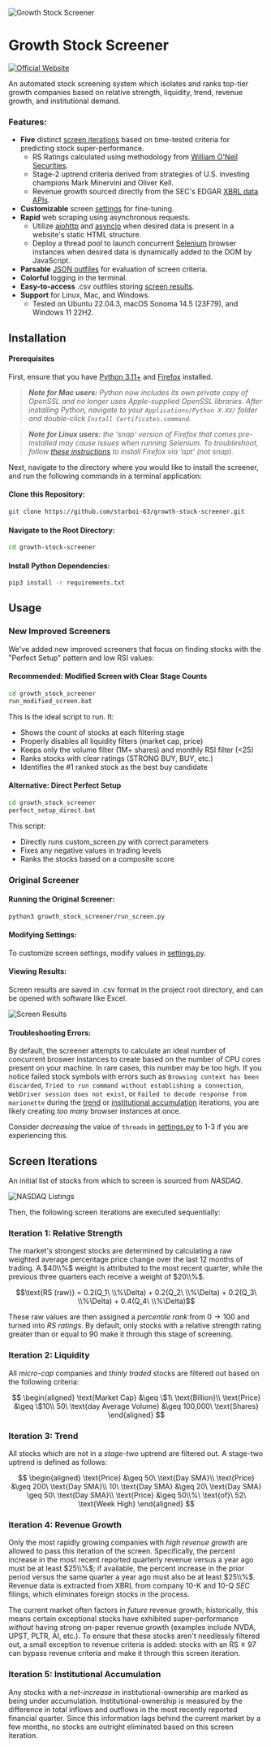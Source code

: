 ![Growth Stock Screener](screenshots/startup.png)

# Growth Stock Screener
[![Official Website](https://img.shields.io/badge/Official%20Website-tanishmakadia.com-1e1e2e?style=for-the-badge&labelColor=6c7086&color=1e1e2e)](https://tanishmakadia.com/projects/stock-screener)

An automated stock screening system which isolates and ranks top-tier growth companies based on relative strength, liquidity, trend, revenue growth, and institutional demand.

### Features:

- **Five** distinct [screen iterations](#screen-iterations) based on time-tested criteria for predicting stock super-performance.
  - RS Ratings calculated using methodology from [William O'Neil Securities](https://www.williamoneil.com/proprietary-ratings-and-rankings/).
  - Stage-2 uptrend criteria derived from strategies of U.S. investing champions Mark Minervini and Oliver Kell.
  - Revenue growth sourced directly from the SEC's EDGAR [XBRL data APIs](https://www.sec.gov/edgar/sec-api-documentation).
- **Customizable** screen [settings](growth_stock_screener/screen/settings.py) for fine-tuning.
- **Rapid** web scraping using asynchronous requests.
  - Utilize [aiohttp](https://docs.aiohttp.org/en/stable/) and [asyncio](https://docs.python.org/3/library/asyncio.html) when desired data is present in a website's static HTML structure.
  - Deploy a thread pool to launch concurrent [Selenium](https://www.selenium.dev/) browser instances when desired data is dynamically added to the DOM by JavaScript.
- **Parsable** [JSON outfiles](growth_stock_screener/json/README.md) for evaluation of screen criteria.
- **Colorful** logging in the terminal.
- **Easy-to-access** .csv outfiles storing [screen results](#viewing-results).
- **Support** for Linux, Mac, and Windows.
  - Tested on Ubuntu 22.04.3, macOS Sonoma 14.5 (23F79), and Windows 11 22H2.

## Installation

#### Prerequisites

First, ensure that you have [Python 3.11+](https://www.python.org/) and [Firefox](https://www.mozilla.org/en-US/firefox/new/) installed.

> **_Note for Mac users:_** _Python now includes its own private copy of OpenSSL and no longer uses Apple-supplied OpenSSL libraries. After installing Python, navigate to your `Applications/Python X.XX/` folder and double-click `Install Certificates.command`._

> **_Note for Linux users:_** _the 'snap' version of Firefox that comes pre-installed may cause issues when running Selenium. To troubleshoot, follow [these instructions](https://www.omgubuntu.co.uk/2022/04/how-to-install-firefox-deb-apt-ubuntu-22-04) to install Firefox via 'apt' (not snap)._

Next, navigate to the directory where you would like to install the screener, and run the following commands in a terminal application:

#### Clone this Repository:

```bash
git clone https://github.com/starboi-63/growth-stock-screener.git
```

#### Navigate to the Root Directory:

```bash
cd growth-stock-screener
```

#### Install Python Dependencies:

```bash
pip3 install -r requirements.txt
```

## Usage

### New Improved Screeners

We've added new improved screeners that focus on finding stocks with the "Perfect Setup" pattern and low RSI values:

#### Recommended: Modified Screen with Clear Stage Counts

```bash
cd growth_stock_screener
run_modified_screen.bat
```

This is the ideal script to run. It:
- Shows the count of stocks at each filtering stage
- Properly disables all liquidity filters (market cap, price)
- Keeps only the volume filter (1M+ shares) and monthly RSI filter (<25)
- Ranks stocks with clear ratings (STRONG BUY, BUY, etc.)
- Identifies the #1 ranked stock as the best buy candidate

#### Alternative: Direct Perfect Setup

```bash
cd growth_stock_screener
perfect_setup_direct.bat
```

This script:
- Directly runs custom_screen.py with correct parameters
- Fixes any negative values in trading levels
- Ranks the stocks based on a composite score

### Original Screener

#### Running the Original Screener:

```bash
python3 growth_stock_screener/run_screen.py
```

#### Modifying Settings:

To customize screen settings, modify values in [settings.py](growth_stock_screener/screen/settings.py).

#### Viewing Results:

Screen results are saved in .csv format in the project root directory, and can be opened with software like Excel.

![Screen Results](screenshots/done.png)

#### Troubleshooting Errors:

By default, the screener attempts to calculate an ideal number of concurrent broswer instances to create based on the number of CPU cores present on your machine. In rare cases, this number may be too high. If you notice failed stock symbols with errors such as `Browsing context has been discarded`, `Tried to run command without establishing a connection`, `WebDriver session does not exist`, or `Failed to decode response from marionette` during the [trend](#iteration-3-trend) or [institutional accumulation](#iteration-5-institutional-accumulation) iterations, you are likely creating _too many_ browser instances at once.

Consider _decreasing_ the value of `threads` in [settings.py](growth_stock_screener/screen/settings.py) to 1-3 if you are experiencing this.

## Screen Iterations

An initial list of stocks from which to screen is sourced from _NASDAQ_.

![NASDAQ Listings](screenshots/nasdaq_listings.png)

Then, the following screen iterations are executed sequentially:

### Iteration 1: Relative Strength

The market's strongest stocks are determined by calculating a raw weighted average percentage price change over the last $12$ months of trading. A $40\\%$ weight is attributed to the most recent quarter, while the previous three quarters each receive a weight of $20\\%$.

$$\text{RS (raw)} = 0.2(Q_1\ \\%\Delta) + 0.2(Q_2\ \\%\Delta) + 0.2(Q_3\ \\%\Delta) + 0.4(Q_4\ \\%\Delta)$$

These raw values are then assigned a _percentile rank_ from $0\to 100$ and turned into _RS ratings_. By default, only stocks with a relative strength rating greater than or equal to $90$ make it through this stage of screening.

### Iteration 2: Liquidity

All _micro-cap_ companies and _thinly traded_ stocks are filtered out based on the following criteria:

$$
\begin{aligned}
\text{Market Cap} &\geq \$1\ \text{Billion}\\
\text{Price} &\geq \$10\\
50\ \text{day Average Volume} &\geq 100,000\ \text{Shares}
\end{aligned}
$$

### Iteration 3: Trend

All stocks which are not in a _stage-two_ uptrend are filtered out. A stage-two uptrend is defined as follows:

$$
\begin{aligned}
\text{Price} &\geq 50\ \text{Day SMA}\\
\text{Price} &\geq 200\ \text{Day SMA}\\
10\ \text{Day SMA} &\geq 20\ \text{Day SMA} \geq 50\ \text{Day SMA}\\
\text{Price} &\geq 50\\%\ \text{of}\ 52\ \text{Week High}
\end{aligned}
$$

### Iteration 4: Revenue Growth

Only the most rapidly growing companies with _high revenue growth_ are allowed to pass this iteration of the screen. Specifically,
the percent increase in the most recent reported quarterly revenue versus a year ago must be at least $25\\%$; if available, the percent increase in the prior period versus the same quarter a year ago must also be at least $25\\%$. Revenue data is extracted from XBRL from company 10-K and 10-Q _SEC_ filings, which eliminates foreign stocks in the process.

The current market often factors in _future_ revenue growth; historically, this means certain exceptional stocks have exhibited super-performance _without_ having strong on-paper revenue growth (examples include NVDA, UPST, PLTR, AI, etc.). To ensure that these stocks aren't needlessly filtered out, a small exception to revenue criteria is added: stocks with an $\text{RS} \geq 97$ can bypass revenue criteria and make it through this screen iteration.

### Iteration 5: Institutional Accumulation

Any stocks with a _net-increase_ in institutional-ownership are marked as being under accumulation. Institutional-ownership is measured by the difference in total inflows and outflows in the most recently reported financial quarter. Since this information lags behind the current market by a few months, no stocks are outright eliminated based on this screen iteration.
